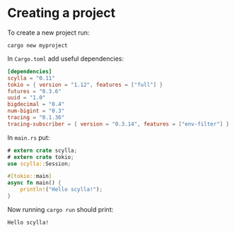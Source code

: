 # Creating a project

To create a new project run:
```shell
cargo new myproject
```

In `Cargo.toml` add useful dependencies:
```toml
[dependencies]
scylla = "0.11"
tokio = { version = "1.12", features = ["full"] }
futures = "0.3.6"
uuid = "1.0"
bigdecimal = "0.4"
num-bigint = "0.3"
tracing = "0.1.36"
tracing-subscriber = { version = "0.3.14", features = ["env-filter"] }
```

In `main.rs` put:
```rust
# extern crate scylla;
# extern crate tokio;
use scylla::Session;

#[tokio::main]
async fn main() {
    println!("Hello scylla!");
}
```

Now running `cargo run` should print:
```shell
Hello scylla!
```
